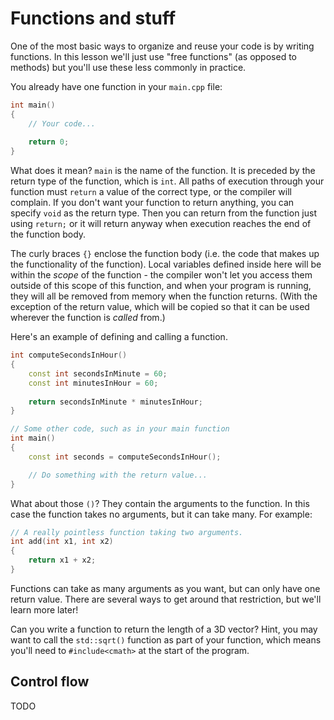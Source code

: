# Functions and stuff
One of the most basic ways to organize and reuse your code is by writing 
functions. In this lesson we'll just use "free functions" (as opposed to methods)
but you'll use these less commonly in practice.

You already have one function in your `main.cpp` file:
```C++
int main()
{
    // Your code...
    
    return 0;
}
```

What does it mean? `main` is the name of the function. It is preceded by the
return type of the function, which is `int`. All paths of execution through
your function must `return` a value of the correct type, or the compiler will
complain. If you don't want your function to return anything, you can specify 
`void` as the return type. Then you can return from the function just using
`return;` or it will return anyway when execution reaches the end of the
function body.

The curly braces `{}` enclose the function body (i.e. the code that makes up 
the functionality of the function). Local variables defined inside here will be
within the _scope_ of the function - the compiler won't let you access them
outside of this scope of this function, and when your program is running, they
will all be removed from memory when the function returns. (With the exception
of the return value, which will be copied so that it can be used wherever the
function is _called_ from.)

Here's an example of defining and calling a function.
```C++
int computeSecondsInHour()
{
    const int secondsInMinute = 60;
    const int minutesInHour = 60;
    
    return secondsInMinute * minutesInHour;
}

// Some other code, such as in your main function
int main()
{
    const int seconds = computeSecondsInHour();

    // Do something with the return value...
}

```

What about those `()`? They contain the arguments to the function. In this 
case the function takes no arguments, but it can take many. For example:
```C++
// A really pointless function taking two arguments.
int add(int x1, int x2)
{
    return x1 + x2;
}
```
Functions can take as many arguments as you want, but can only have one return
value. There are several ways to get around that restriction, but we'll 
learn more later!

Can you write a function to return the length of a 3D vector? Hint, you may want 
to call the `std::sqrt()` function as part of your function, which means you'll
need to `#include<cmath>` at the start of the program.

## Control flow
TODO